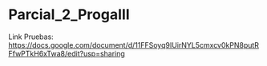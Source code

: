 # Parcial_2_ProgaIII
Link Pruebas: https://docs.google.com/document/d/11FFSoyq9IUirNYL5cmxcv0kPN8putRFfwPTkH6xTwa8/edit?usp=sharing
